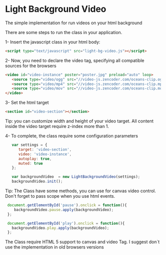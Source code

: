 Light Background Video
============

The simple implementation for run videos on your html background

There are some steps to run the class in your application.


1- Insert the javascript class in your html body:

```html
<script type="text/javascript" src="light-bg-video.js"></script>
```

2- Now, you need to declare the video tag, specifying all compatible sources for the browsers

```html
<video id="video-instance" poster="poster.jpg" preload="auto" loop>
   <source type="video/ogg" src="//video-js.zencoder.com/oceans-clip.ogv"/>
   <source type="video/mp4" src="//video-js.zencoder.com/oceans-clip.mp4"/>
   <source type="video/mov" src="//video-js.zencoder.com/oceans-clip.mov"/>
</video>
```

3- Set the html target

```html
<section id="video-section"></section>
```
Tip: you can customize width and height of your video target. All content inside the video target require z-index more than 1.

4- To complete, the class require some configuration parameters
```javascript
   var settings = { 
      target: 'video-section', 
      video: 'video-instance',
      autoplay: true,
      muted: true 
   };

   var backgroundVideo  = new LightBackgroundVideo(settings);
   backgroundVideo.init();
```

Tip: The Class have some methods, you can use for canvas video control. Don't forget to pass scope when you use html events.
```javascript
 document.getElementById('pause').onclick = function(){
    backgroundVideo.pause.apply(backgroundVideo); 
 };

 document.getElementById('play').onclick = function(){
   backgroundVideo.play.apply(backgroundVideo); 
 };
```
The Class require HTML 5 support to canvas and video Tag. I suggest don`t use the implementation in old browsers versions
